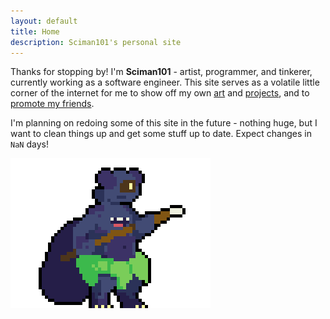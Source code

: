 ```yaml
---
layout: default
title: Home
description: Sciman101's personal site
---
```

Thanks for stopping by! I'm **Sciman101** - artist, programmer, and tinkerer, currently working as a software engineer. This site serves as a volatile little corner of the internet for me to show off my own [art](/art.html) and [projects](/projects.html), and to [promote my friends](/spotlight.html).

I'm planning on redoing some of this site in the future - nothing huge, but I want to clean things up and get some stuff up to date. Expect changes in `NaN` days!

![Iekika sprite from Tussle Punks](/assets/img/Iekika.gif)